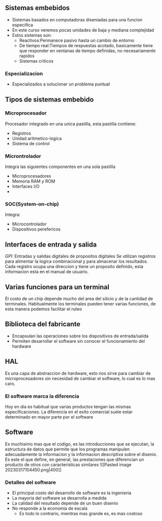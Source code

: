 ## Sistemas embebidos
- Sistemas basados en computadoras diseniadas para una funcion especifica
- En este curso veremos pocas unidades de baja y mediana complejidad
- Estos sistemas son:
	- Reactivos:Permanece pasivo hasta un cambio de entorno
	- De tiempo real:Tiempos de respuestas acotado, basicamente tiene que responder en ventanas de tiempo definidas, no necesariamente rapidos
	- Sistemas criticos
### Especializacion
- Especializados a solucionar un problema puntual
## Tipos de sistemas embebido

### Microprocesador
Procesador integrado en una unica pastilla, esta pastilla contiene:
- Registros
- Unidad aritmetico-logica
- Sistema de control

### Microntrolador
Integra las siguientes componentes en una sola pastilla
- Microprocesadores
- Memoria RAM y ROM
- Interfaces I/O
- 
### SOC(System-on-chip)
Integra:
- Microcontrolador
- Dispositivos perefericos


## Interfaces de entrada y salida
*GPI:* Entradas y salidas digitales de propositos digitales
Se utilizan registros para alimentar la logica combinacional y para almacenar los resultados. Cada registro ocupa una direccion y tiene un proposito definido, esta informacion esta en el manual de usuario.

## Varias funciones para un terminal
El costo de un chip depende mucho del area del silicio y de la cantidad de terminales. Habitualmente los terminales pueden tener varias funciones, de esta manera podemos facilitar el ruteo

## Biblioteca del fabricante
- Encapsulan las operaciones sobre los dispositivos de entrada/salida
- Permiten desarrollar el software sin conocer el funcionamiento del hardware

## HAL
Es una capa de abstraccion de hardware, esto nos sirve para cambiar de microprocesadores sin necesidad de cambiar el software, lo cual es lo mas caro.
### El software marca la diferencia
Hoy en dia es habitual que varias productos tengan las mismas especificaciones. La diferencia en el exito comercial suele estar determinado en mayor parte por el software


## Software
Es muchisimo mas que el codigo, es las introducciones que se ejecutan, la estructura de datos que permite que los programas manipulen adecuadamente la informacion y la informacion descriptiva sobre el disenio. Es este el que define, en general, las prestaciones que diferencian un producto de otros con caracteristicas similares
![[Pasted image 20230317104450.png|400]]
### Detalles del software
- El principal costo del desarrollo de software es la ingenieria
- La mayoria del software se desarrolla a medida
- La calidad del resultado depende de un buen disenio
- No responde a la economia de escala
	- Es todo lo contrario, mientras mas grande es, es mas costoso